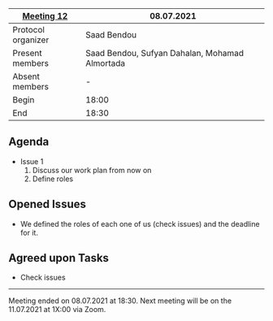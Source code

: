 [Meeting 12](https://drive.google.com/file/d/1vdfAUPT97UNLb13_cxxSoMYMGzzftoPO/view?usp=sharing)           | 08.07.2021
----------------------|-
Protocol organizer    | Saad Bendou
Present members       | Saad Bendou, Sufyan Dahalan, Mohamad Almortada
Absent members        | -
Begin                 | 18:00 
End                   | 18:30


Agenda 
---
<!-- What do we plan to discuss -->

- Issue 1
    1. Discuss our work plan from now on 
    2. Define roles

Opened Issues
---
<!-- What else (if not noted in the Agenda section) did we discuss -->

- We defined the roles of each one of us (check issues) and the deadline for it.

Agreed upon Tasks
---
- Check issues

---
Meeting ended on 08.07.2021 at 18:30. Next meeting will be on the 11.07.2021 at 1X:00 via Zoom.
